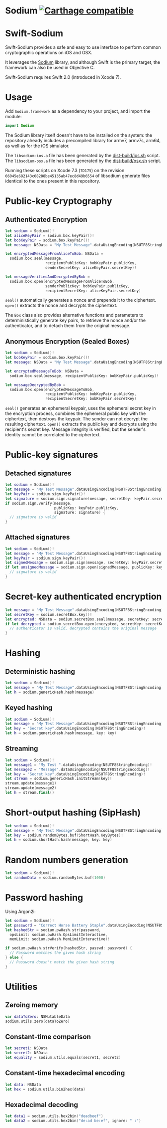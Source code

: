 # Sodium [![Carthage compatible](https://img.shields.io/badge/Carthage-compatible-4BC51D.svg?style=flat)](https://github.com/Carthage/Carthage)

Swift-Sodium
=============

Swift-Sodium provides a safe and easy to use interface to perform
common cryptographic operations on iOS and OSX.

It leverages the [Sodium](https://download.libsodium.org/doc/) library,
and although Swift is the primary target, the framework can also be used in
Objective C.

Swift-Sodium requires Swift 2.0 (introduced in Xcode 7).

Usage
=====

Add `Sodium.framework` as a dependency to your project, and import the module:
```swift
import Sodium
```

The Sodium library itself doesn't have to be installed on the system: the
repository already includes a precompiled library for armv7, armv7s,
arm64, as well as for the iOS simulator.

The `libsodium-ios.a` file has been generated by the
[dist-build/ios.sh](https://github.com/jedisct1/libsodium/blob/master/dist-build/ios.sh)
script.
The `libsodium-osx.a` file has been generated by the
[dist-build/osx.sh](https://github.com/jedisct1/libsodium/blob/master/dist-build/osx.sh)
script.

Running these scripts on Xcode 7.3 (`7D175`) on the revision
`66045e682143c68288be45135ab47ec8d49b6554` of libsodium generate files
identical to the ones present in this repository.

Public-key Cryptography
=======================

Authenticated Encryption
------------------------

```swift
let sodium = Sodium()!
let aliceKeyPair = sodium.box.keyPair()!
let bobKeyPair = sodium.box.keyPair()!
let message: NSData = "My Test Message".dataUsingEncoding(NSUTF8StringEncoding)!

let encryptedMessageFromAliceToBob: NSData =
  sodium.box.seal(message,
                  recipientPublicKey: bobKeyPair.publicKey,
                  senderSecretKey: aliceKeyPair.secretKey)!

let messageVerifiedAndDecryptedByBob =
  sodium.box.open(encryptedMessageFromAliceToBob,
                  senderPublicKey: bobKeyPair.publicKey,
                  recipientSecretKey: aliceKeyPair.secretKey)
```

`seal()` automatically generates a nonce and prepends it to the
ciphertext. `open()` extracts the nonce and decrypts the ciphertext.

The `Box` class also provides alternative functions and parameters to
deterministically generate key pairs, to retrieve the nonce and/or the
authenticator, and to detach them from the original message.

Anonymous Encryption (Sealed Boxes)
-----------------------------------

```swift
let sodium = Sodium()!
let bobKeyPair = sodium.box.keyPair()!
let message: NSData = "My Test Message".dataUsingEncoding(NSUTF8StringEncoding)!

let encryptedMessageToBob: NSData =
  sodium.box.seal(message, recipientPublicKey: bobKeyPair.publicKey)!

let messageDecryptedByBob =
  sodium.box.open(encryptedMessageToBob,
                  recipientPublicKey: bobKeyPair.publicKey,
                  recipientSecretKey: bobKeyPair.secretKey)
```

`seal()` generates an ephemeral keypair, uses the ephemeral secret
key in the encryption process, combines the ephemeral public key with
the ciphertext, then destroys the keypair. The sender can not decrypt
the resulting ciphertext. `open()` extracts the public key and decrypts
using the recipient's secret key. Message integrity is verified, but
the sender's identity cannot be correlated to the ciphertext.

Public-key signatures
=====================

Detached signatures
-------------------

```swift
let sodium = Sodium()!
let message = "My Test Message".dataUsingEncoding(NSUTF8StringEncoding)!
let keyPair = sodium.sign.keyPair()!
let signature = sodium.sign.signature(message, secretKey: keyPair.secretKey)!
if sodium.sign.verify(message,
                      publicKey: keyPair.publicKey,
                      signature: signature) {
  // signature is valid
}
```

Attached signatures
-------------------

```swift
let sodium = Sodium()!
let message = "My Test Message".dataUsingEncoding(NSUTF8StringEncoding)!
let keyPair = sodium.sign.keyPair()!
let signedMessage = sodium.sign.sign(message, secretKey: keyPair.secretKey)!
if let unsignedMessage = sodium.sign.open(signedMessage, publicKey: keyPair.publicKey) {
  // signature is valid
}
```

Secret-key authenticated encryption
===================================

```swift
let message = "My Test Message".dataUsingEncoding(NSUTF8StringEncoding)!
let secretKey = sodium.secretBox.key()!
let encrypted: NSData = sodium.secretBox.seal(message, secretKey: secretKey)!
if let decrypted = sodium.secretBox.open(encrypted, secretKey: secretKey) {
  // authenticator is valid, decrypted contains the original message
}
```

Hashing
=======

Deterministic hashing
---------------------

```swift
let sodium = Sodium()!
let message = "My Test Message".dataUsingEncoding(NSUTF8StringEncoding)!
let h = sodium.genericHash.hash(message)
```

Keyed hashing
-------------

```swift
let sodium = Sodium()!
let message = "My Test Message".dataUsingEncoding(NSUTF8StringEncoding)!
let key = "Secret key".dataUsingEncoding(NSUTF8StringEncoding)!
let h = sodium.genericHash.hash(message, key: key)
```

Streaming
---------

```swift
let sodium = Sodium()!
let message1 = "My Test ".dataUsingEncoding(NSUTF8StringEncoding)!
let message2 = "Message".dataUsingEncoding(NSUTF8StringEncoding)!
let key = "Secret key".dataUsingEncoding(NSUTF8StringEncoding)!
let stream = sodium.genericHash.initStream(key)!
stream.update(message1)
stream.update(message2)
let h = stream.final()
```

Short-output hashing (SipHash)
==============================

```swift
let sodium = Sodium()!
let message = "My Test Message".dataUsingEncoding(NSUTF8StringEncoding)!
let key = sodium.randomBytes.buf(ShortHash.KeyBytes)!
let h = sodium.shortHash.hash(message, key: key)
```

Random numbers generation
=========================

```swift
let sodium = Sodium()!
let randomData = sodium.randomBytes.buf(1000)
```

Password hashing
================

Using Argon2i:

```swift
let sodium = Sodium()!
let password = "Correct Horse Battery Staple".dataUsingEncoding(NSUTF8StringEncoding)!
let hashedStr = sodium.pwHash.str(password,
  opsLimit: sodium.pwHash.OpsLimitInteractive,
  memLimit: sodium.pwHash.MemLimitInteractive)!

if sodium.pwHash.strVerify(hashedStr, passwd: password) {
  // Password matches the given hash string
} else {
  // Password doesn't match the given hash string
}
```

Utilities
=========

Zeroing memory
--------------

```swift
var dataToZero: NSMutableData
sodium.utils.zero(dataToZero)
```

Constant-time comparison
------------------------

```swift
let secret1: NSData
let secret2: NSData
let equality = sodium.utils.equals(secret1, secret2)
```

Constant-time hexadecimal encoding
----------------------------------

```swift
let data: NSData
let hex = sodium.utils.bin2hex(data)
```

Hexadecimal decoding
--------------------

```swift
let data1 = sodium.utils.hex2bin("deadbeef")
let data2 = sodium.utils.hex2bin("de:ad be:ef", ignore: " :")
```

